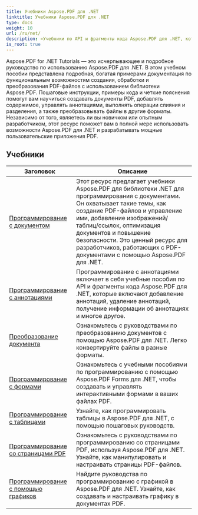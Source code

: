 ```yaml
---
title: Учебники Aspose.PDF для .NET
linktitle: Учебники Aspose.PDF для .NET
type: docs
weight: 10
url: /ru/net/
description: «Учебники по API и фрагменты кода Aspose.PDF для .NET, которые включают создание, редактирование, преобразование, печать и многие другие функции использования обработки PDF-документов»
is_root: true
---
```


Aspose.PDF for .NET Tutorials — это исчерпывающее и подробное руководство по использованию Aspose.PDF для .NET. В этом учебном пособии представлена подробная, богатая примерами документация по функциональным возможностям создания, обработки и преобразования PDF-файлов с использованием библиотеки Aspose.PDF. Пошаговые инструкции, примеры кода и четкие пояснения помогут вам научиться создавать документы PDF, добавлять содержимое, управлять аннотациями, выполнять операции слияния и разделения, а также преобразовывать файлы в другие форматы. Независимо от того, являетесь ли вы новичком или опытным разработчиком, этот ресурс поможет вам в полной мере использовать возможности Aspose.PDF для .NET и разрабатывать мощные пользовательские приложения PDF.

## Учебники
| Заголовок | Описание |
| --- | --- | 
| [Программирование с документом](./programming-with-document/) | Этот ресурс предлагает учебники Aspose.PDF для библиотеки .NET для программирования с документами. Он охватывает такие темы, как создание PDF-файлов и управление ими, добавление изображений/таблиц/ссылок, оптимизация документов и повышение безопасности. Это ценный ресурс для разработчиков, работающих с PDF-документами с помощью Aspose.PDF для .NET. |
| [Программирование с аннотациями](./annotations/) | Программирование с аннотациями включает в себя учебные пособия по API и фрагменты кода Aspose.PDF для .NET, которые включают добавление аннотаций, удаление аннотаций, получение информации об аннотациях и многое другое. |  
| [Преобразование документа](./document-conversion/) | Ознакомьтесь с руководствами по преобразованию документов с помощью Aspose.PDF для .NET. Легко конвертируйте файлы в разные форматы. |
| [Программирование с формами](./programming-with-forms/) | Ознакомьтесь с учебными пособиями по программированию с помощью Aspose.PDF Forms для .NET, чтобы создавать и управлять интерактивными формами в ваших файлах PDF. |
| [Программирование с таблицами](./programming-with-tables/) | Узнайте, как программировать таблицы в Aspose.PDF для .NET, с помощью пошаговых руководств. | 
| [Программирование со страницами PDF](./programming-with-pdf-pages/) | Ознакомьтесь с руководствами по программированию со страницами PDF, используя Aspose.PDF для .NET. Узнайте, как манипулировать и настраивать страницы PDF-файлов. |
| [Программирование с помощью графиков](./programming-with-graphs/) | Найдите руководства по программированию с графикой в Aspose.PDF для .NET. Узнайте, как создавать и настраивать графику в документах PDF. |